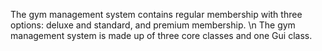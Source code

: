 The gym management system contains regular 
membership with three options: deluxe and standard, and premium membership. \n
The gym management system is made up of three core classes and one Gui class.
